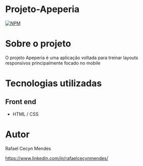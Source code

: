 # Projeto-Apeperia
[![NPM](https://img.shields.io/npm/l/react)](https://github.com/RafaelCecyn/Layouts-Responsitivos-trabalhando-com-layout-mobile/blob/main/LICENSE) 

# Sobre o projeto
O projeto Apeperia é uma aplicação voltada para treinar layouts responsivos principalmente focado no mobile



# Tecnologias utilizadas
## Front end
- HTML / CSS


# Autor

Rafael Cecyn Mendes

https://www.linkedin.com/in/rafaelcecynmendes/

